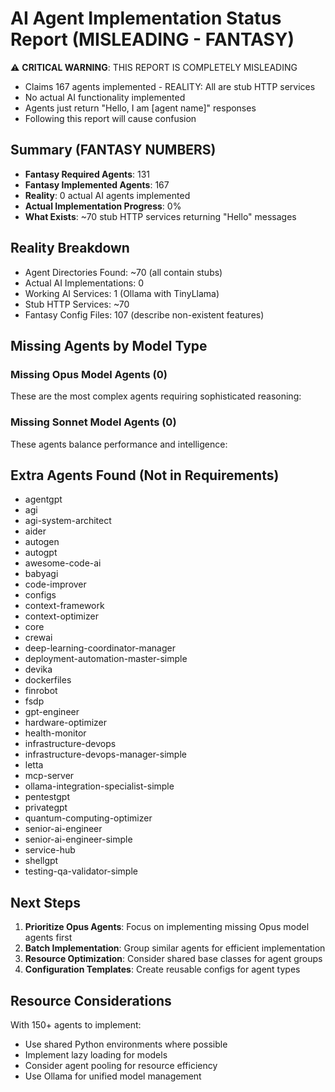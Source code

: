 # AI Agent Implementation Status Report (MISLEADING - FANTASY)

⚠️ **CRITICAL WARNING**: THIS REPORT IS COMPLETELY MISLEADING
- Claims 167 agents implemented - REALITY: All are stub HTTP services
- No actual AI functionality implemented
- Agents just return "Hello, I am [agent name]" responses
- Following this report will cause confusion

## Summary (FANTASY NUMBERS)
- **Fantasy Required Agents**: 131
- **Fantasy Implemented Agents**: 167
- **Reality**: 0 actual AI agents implemented
- **Actual Implementation Progress**: 0%
- **What Exists**: ~70 stub HTTP services returning "Hello" messages

## Reality Breakdown
- Agent Directories Found: ~70 (all contain stubs)
- Actual AI Implementations: 0
- Working AI Services: 1 (Ollama with TinyLlama)
- Stub HTTP Services: ~70
- Fantasy Config Files: 107 (describe non-existent features)

## Missing Agents by Model Type

### Missing Opus Model Agents (0)
These are the most complex agents requiring sophisticated reasoning:

### Missing Sonnet Model Agents (0)
These agents balance performance and intelligence:

## Extra Agents Found (Not in Requirements)
- agentgpt
- agi
- agi-system-architect
- aider
- autogen
- autogpt
- awesome-code-ai
- babyagi
- code-improver
- configs
- context-framework
- context-optimizer
- core
- crewai
- deep-learning-coordinator-manager
- deployment-automation-master-simple
- devika
- dockerfiles
- finrobot
- fsdp
- gpt-engineer
- hardware-optimizer
- health-monitor
- infrastructure-devops
- infrastructure-devops-manager-simple
- letta
- mcp-server
- ollama-integration-specialist-simple
- pentestgpt
- privategpt
- quantum-computing-optimizer
- senior-ai-engineer
- senior-ai-engineer-simple
- service-hub
- shellgpt
- testing-qa-validator-simple

## Next Steps

1. **Prioritize Opus Agents**: Focus on implementing missing Opus model agents first
2. **Batch Implementation**: Group similar agents for efficient implementation
3. **Resource Optimization**: Consider shared base classes for agent groups
4. **Configuration Templates**: Create reusable configs for agent types

## Resource Considerations

With 150+ agents to implement:
- Use shared Python environments where possible
- Implement lazy loading for models
- Consider agent pooling for resource efficiency
- Use Ollama for unified model management
